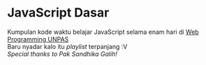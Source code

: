 # JavaScript Dasar
Kumpulan kode waktu belajar JavaScript selama enam hari di <a href="https://www.youtube.com/watch?v=JtESnohPUIw&list=PLFIM0718LjIWXagluzROrA-iBY9eeUt4w&index=44">Web Programming UNPAS</a><br>Baru nyadar kalo itu <i>playlist</i> terpanjang :V<br>
<i>Special thanks to Pak Sandhika Galih!</i>
